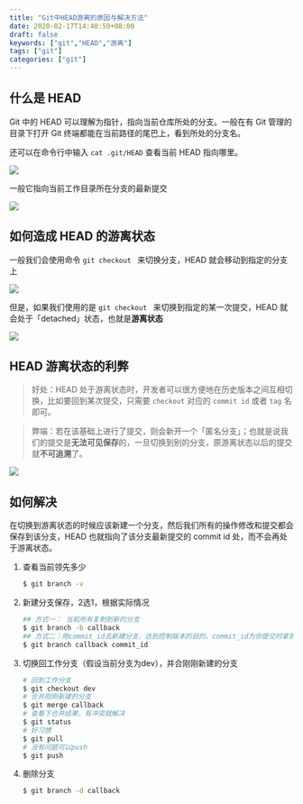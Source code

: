 ```yaml
---
title: "Git中HEAD游离的原因与解决方法"
date: 2020-02-17T14:48:59+08:00
draft: false
keywords: ["git","HEAD","游离"]
tags: ["git"]
categories: ["git"]
---
```


## 什么是 HEAD

Git 中的 HEAD 可以理解为指针，指向当前仓库所处的分支。一般在有 Git 管理的目录下打开 Git 终端都能在当前路径的尾巴上，看到所处的分支名。

还可以在命令行中输入 `cat .git/HEAD` 查看当前 HEAD 指向哪里。

![](https://cdn.jsdelivr.net/gh/uyaki/pic-cloud/img/20200217145433.png)

一般它指向当前工作目录所在分支的最新提交

![](https://cdn.jsdelivr.net/gh/uyaki/pic-cloud/img/20200217145602.png)

## 如何造成 HEAD 的游离状态

一般我们会使用命令 `git checkout ` 来切换分支，HEAD 就会移动到指定的分支上

![](https://cdn.jsdelivr.net/gh/uyaki/pic-cloud/img/20200217145701.png)

但是，如果我们使用的是 `git checkout ` 来切换到指定的某一次提交，HEAD 就会处于「detached」状态，也就是**游离状态**

![](https://cdn.jsdelivr.net/gh/uyaki/pic-cloud/img/20200217145740.png)

## HEAD 游离状态的利弊

> 好处：HEAD 处于游离状态时，开发者可以很方便地在历史版本之间互相切换，比如要回到某次提交，只需要 `checkout` 对应的 `commit id` 或者 `tag` 名即可。

> 弊端：若在该基础上进行了提交，则会新开一个「匿名分支」；也就是说我们的提交是**无法可见保存**的，一旦切换到别的分支，原游离状态以后的提交就**不可追溯**了。


![](https://cdn.jsdelivr.net/gh/uyaki/pic-cloud/img/20200217145833.png)

## 如何解决

在切换到游离状态的时候应该新建一个分支，然后我们所有的操作修改和提交都会保存到该分支，HEAD 也就指向了该分支最新提交的 commit id 处，而不会再处于游离状态。

1. 查看当前领先多少

   ```bash
   $ git branch -v
   ```

2. 新建分支保存，2选1，根据实际情况

   ```bash
   ## 方式一： 当前所有复制到新的分支
   $ git branch -b callback
   ## 方式二：用commit_id去新建分支，达到控制版本的目的，commit_id为你提交时拿到的id，通过分支名去操作id
   $ git branch callback commit_id
   ```

3. 切换回工作分支（假设当前分支为dev），并合刚刚新建的分支

   ```bash
   # 回到工作分支
   $ git checkout dev
   # 合并刚刚新建的分支
   $ git merge callback  
   # 查看下合并结果，有冲突就解决
   $ git status 
   # 好习惯
   $ git pull 
   # 没有问题可以push
   $ git push
   ```

4. 删除分支

   ```bash
   $ git branch -d callback 
   ```
